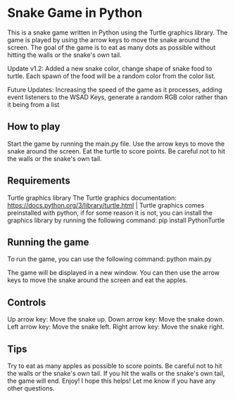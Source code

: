 # Snake Game in Python

This is a snake game written in Python using the Turtle graphics library. The game is played by using the arrow keys to move the snake around the screen. The goal of the game is to eat as many dots as possible without hitting the walls or the snake's own tail.

Update v1.2: Added a new snake color, change shape of snake food to turtle. Each spawn of the food will be a random color from the color list.

Future Updates: Increasing the speed of the game as it processes, adding event listeners to the WSAD Keys, generate a random RGB color rather than it being from a list

## How to play

Start the game by running the main.py file.
Use the arrow keys to move the snake around the screen.
Eat the turtle to score points.
Be careful not to hit the walls or the snake's own tail.

## Requirements

Turtle graphics library
The Turtle graphics documentation: https://docs.python.org/3/library/turtle.html | Turtle graphics comes preinstalled with python, if for some reason it is not, you can install the graphics library by running the following command: pip install PythonTurtle

## Running the game

To run the game, you can use the following command: python main.py

The game will be displayed in a new window. You can then use the arrow keys to move the snake around the screen and eat the apples.

## Controls

Up arrow key: Move the snake up.
Down arrow key: Move the snake down.
Left arrow key: Move the snake left.
Right arrow key: Move the snake right.

## Tips

Try to eat as many apples as possible to score points.
Be careful not to hit the walls or the snake's own tail.
If you hit the walls or the snake's own tail, the game will end.
Enjoy!
I hope this helps! Let me know if you have any other questions.
